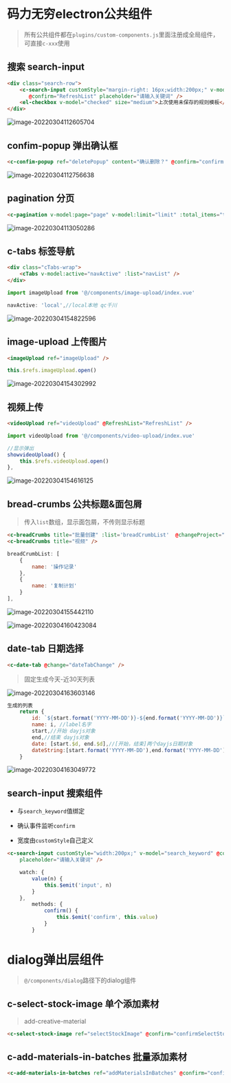 # 码力无穷electron公共组件

> 所有公共组件都在`plugins/custom-components.js`里面注册成全局组件，可直接`c-xxx`使用

## 搜索 search-input

```html
<div class="search-row">
    <c-search-input customStyle="margin-right: 16px;width:200px;" v-model="search_keyword"
       @confirm="RefreshList" placeholder="请输入关键词" />
    <el-checkbox v-model="checked" size="medium">上次使用未保存的规则模板</el-checkbox>
</div>
```

![image-20220304112605704](https://s2.loli.net/2022/03/04/smDJ6Wvw5qe9MZ3.png)



## confim-popup 弹出确认框

```html
<c-confim-popup ref="deletePopup" content="确认删除？" @confirm="confirmDelete" />
```

![image-20220304112756638](https://s2.loli.net/2022/03/04/2AZhx1crtIF8iuM.png)



## pagination 分页

```html
<c-pagination v-model:page="page" v-model:limit="limit" :total_items="total_items" customStyle="margin-top:16px;" />
```

![image-20220304113050286](https://s2.loli.net/2022/03/04/oYsJrkm5pxQ1MWD.png)



## c-tabs 标签导航

```html
<div class="cTabs-wrap">
    <cTabs v-model:active="navActive" :list="navList" />
</div>
```

```js
import imageUpload from '@/components/image-upload/index.vue'

navActive: 'local',//local本地 qc千川
```

![image-20220304154822596](https://s2.loli.net/2022/03/04/HJKZMN5aGeuq1ky.png)



## image-upload 上传图片

```html
<imageUpload ref="imageUpload" />
```

```js
this.$refs.imageUpload.open()
```

![image-20220304154302992](https://s2.loli.net/2022/03/04/7DsUWclFn4eCqzf.png)



## 视频上传

```html
<videoUpload ref="videoUpload" @RefreshList="RefreshList" />
```

```js
import videoUpload from '@/components/video-upload/index.vue'

//显示弹出
showvideoUpload() {
    this.$refs.videoUpload.open()
},
```

![image-20220304154616125](https://s2.loli.net/2022/03/04/Wfwg6ma2svZEXDl.png)



## bread-crumbs 公共标题&面包屑

> 传入`list`数组，显示面包屑，不传则显示标题

```html
<c-breadCrumbs title="批量创建" :list='breadCrumbList'  @changeProject="reset"/>
<c-breadCrumbs title="视频" />
```

```js
breadCrumbList: [
    {
    	name: '操作记录'
	},
	{
  		name: '复制计划'
	}
],
```

![image-20220304155442110](https://s2.loli.net/2022/03/04/pPIj9sVoda3KA2c.png)

![image-20220304160423084](https://s2.loli.net/2022/03/04/3UyGeER2tdoShQi.png)



## date-tab 日期选择

```html
<c-date-tab @change="dateTabChange" />
```

> 固定生成今天-近30天列表

![image-20220304163603146](https://s2.loli.net/2022/03/04/R9e8vKXB5xh3UHu.png)

```js
生成的列表
	return {
        id: `${start.format('YYYY-MM-DD')}-${end.format('YYYY-MM-DD')}`,//日期
        name: i, //label名字
        start,//开始 dayjs对象
        end,//结束 dayjs对象
        date: [start.$d, end.$d],//[开始，结束]两个dayjs日期对象
        dateString:[start.format('YYYY-MM-DD'),end.format('YYYY-MM-DD')]//开始，结束 2022-01-01格式字符串
    }
```

![image-20220304163049772](https://s2.loli.net/2022/03/04/yn8epPhiTLObVFD.png)



## search-input 搜索组件

- 与`search_keyword`值绑定

- 确认事件监听`confirm`
- 宽度由`customStyle`自己定义

```html
<c-search-input customStyle="width:200px;" v-model="search_keyword" @confirm="RefreshList"
	placeholder="请输入关键词" />
```

```js
	watch: {
        value(n) {
            this.$emit('input', n)
        }
    },
        methods: {
            confirm() {
                this.$emit('confirm', this.value)
            }
        }
```



# dialog弹出层组件

> `@/components/dialog`路径下的dialog组件

## c-select-stock-image 单个添加素材

> add-creative-material

```html
<c-select-stock-image ref="selectStockImage" @confirm="confirmSelectStockImage" />
```



## c-add-materials-in-batches  批量添加素材

```html
<c-add-materials-in-batches ref="addMaterialsInBatches" @confirm="confirmAddMaterialsInBatches" />
```

